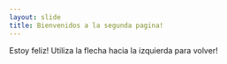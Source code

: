 ```yaml
---
layout: slide
title: Bienvenidos a la segunda pagina!
---
```

Estoy feliz!
Utiliza la flecha hacia la izquierda para volver!
